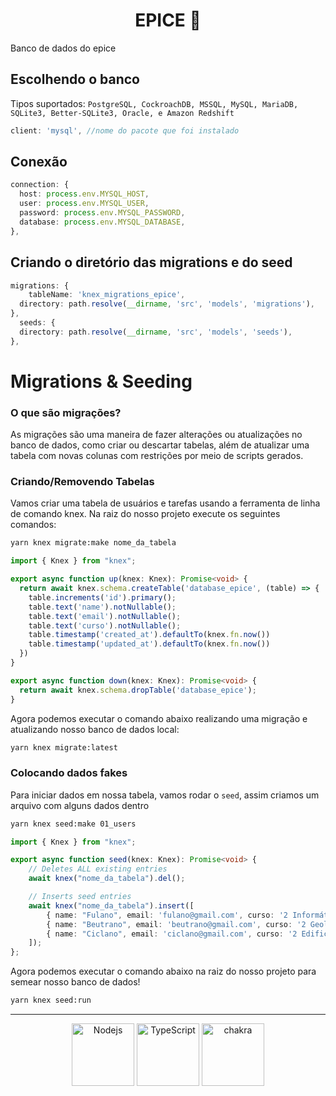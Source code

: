<h1 align="center">
    <strong>EPICE 💜</strong>
</h1>

Banco de dados do epice

## Escolhendo o banco

Tipos suportados: `PostgreSQL, CockroachDB, MSSQL, MySQL, MariaDB, SQLite3, Better-SQLite3, Oracle, e Amazon Redshift `

```ts
client: 'mysql', //nome do pacote que foi instalado
```

## Conexão

```ts
connection: {
  host: process.env.MYSQL_HOST,
  user: process.env.MYSQL_USER,
  password: process.env.MYSQL_PASSWORD,
  database: process.env.MYSQL_DATABASE,
},
```

## Criando o diretório das migrations e do seed

```ts
migrations: {
	tableName: 'knex_migrations_epice',
  directory: path.resolve(__dirname, 'src', 'models', 'migrations'),
},
  seeds: {
  directory: path.resolve(__dirname, 'src', 'models', 'seeds'),
},
```

# Migrations & Seeding

### O que são migrações?

As migrações são uma maneira de fazer alterações ou atualizações no banco de dados, como criar ou descartar tabelas, além de atualizar uma tabela com novas colunas com restrições por meio de scripts gerados.

### Criando/Removendo Tabelas

Vamos criar uma tabela de usuários e tarefas usando a ferramenta de linha de comando knex. Na raiz do nosso projeto execute os seguintes comandos:

```bash
yarn knex migrate:make nome_da_tabela
```

```ts
import { Knex } from "knex";

export async function up(knex: Knex): Promise<void> {
  return await knex.schema.createTable('database_epice', (table) => {
    table.increments('id').primary();
    table.text('name').notNullable();
    table.text('email').notNullable();
    table.text('curso').notNullable();
    table.timestamp('created_at').defaultTo(knex.fn.now())
    table.timestamp('updated_at').defaultTo(knex.fn.now())
  })
}

export async function down(knex: Knex): Promise<void> {
  return await knex.schema.dropTable('database_epice');
}
```




Agora podemos executar o comando abaixo realizando uma migração e atualizando nosso banco de dados local:

```bash
yarn knex migrate:latest
```

### Colocando dados fakes
Para iniciar dados em nossa tabela, vamos rodar o `seed`, assim criamos um arquivo com alguns dados dentro
```bash
yarn knex seed:make 01_users
```

```ts
import { Knex } from "knex";

export async function seed(knex: Knex): Promise<void> {
	// Deletes ALL existing entries
	await knex("nome_da_tabela").del();

	// Inserts seed entries
	await knex("nome_da_tabela").insert([
		{ name: "Fulano", email: 'fulano@gmail.com', curso: '2 Informática ' }
		{ name: "Beutrano", email: 'beutrano@gmail.com', curso: '2 Geologia' },
		{ name: "Ciclano", email: 'ciclano@gmail.com', curso: '2 Edificações' },
	]);
};
```

Agora podemos executar o comando abaixo na raiz do nosso projeto para semear nosso banco de dados!

```bash
yarn knex seed:run
```


<hr/>


<p align="center">
  <img src="https://walde.co/wp-content/uploads/2016/09/nodejs_logo.png" width="100" title="Nodejs">
  <img src="https://277969009-files.gitbook.io/~/files/v0/b/gitbook-legacy-files/o/spaces%2F-Lf4a7JZE8Gwa4Y0EaRf%2Favatar.png?generation=1559220593217278&alt=media" width="100" alt="TypeScript" title="TypeScript">
  <img src="https://iconape.com/wp-content/files/bl/347262/svg/knexjs-seeklogo.com.svg" width="100" alt="chakra" title="Knexjs"
</p>
